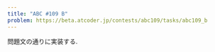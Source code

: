 ```yaml
---
title: "ABC #109 B"
problem: https://beta.atcoder.jp/contests/abc109/tasks/abc109_b
---
```

問題文の通りに実装する.
